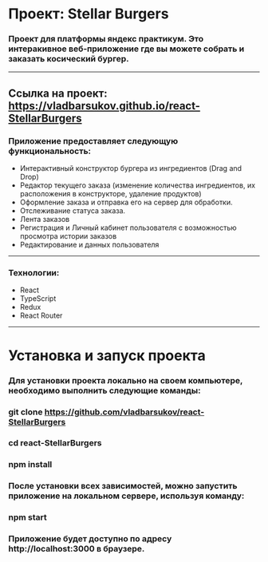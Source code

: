 # Проект: Stellar Burgers
### Проект для платформы яндекс практикум. Это интеракивное веб-приложение где вы можете собрать и заказать косический бургер.
---
Ссылка на проект: https://vladbarsukov.github.io/react-StellarBurgers
---
### Приложение предоставляет следующую функциональность:
* Интерактивный конструктор бургера из ингредиентов (Drag and Drop)
* Редактор текущего заказа (изменение количества ингредиентов, их расположения в конструкторе, удаление продуктов)
* Оформление заказа и отправка его на сервер для обработки.
* Отслеживание статуса заказа.
* Лента заказов
* Регистрация и Личный кабинет пользователя с возможностью просмотра истории заказов
* Редактирование и данных пользователя
---
### Технологии: 
* React
* TypeScript
* Redux
* React Router
---
# Установка и запуск проекта
### Для установки проекта локально на своем компьютере, необходимо выполнить следующие команды:
### git clone https://github.com/vladbarsukov/react-StellarBurgers
### cd react-StellarBurgers
### npm install
### После установки всех зависимостей, можно запустить приложение на локальном сервере, используя команду:
### npm start
### Приложение будет доступно по адресу http://localhost:3000 в браузере.

